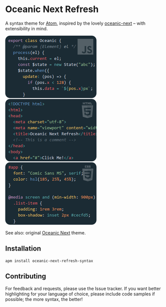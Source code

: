 # Oceanic Next Refresh

A syntax theme for [Atom](https://github.com/atom/atom), inspired by the lovely
[oceanic-next](https://github.com/smlombardi/oceanic-next-syntax) – with extensibility in mind.

![JavaScript](screenshots/javascript.png)
![HTML](screenshots/html.png)
![CSS](screenshots/css.png)

See also: original [Oceanic Next](https://labs.voronianski.com/oceanic-next-color-scheme/) theme.

## Installation

```
apm install oceanic-next-refresh-syntax
```

## Contributing

For feedback and requests, please use the Issue tracker. If you want better highlighting for your
language of choice, please include code samples if possible; the more syntax, the better!
